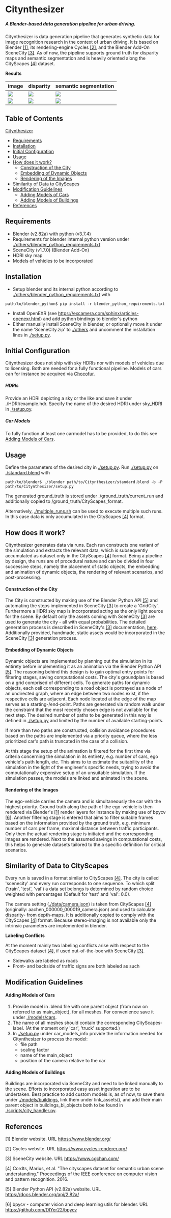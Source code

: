 # Citynthesizer
##### A Blender-based data generation pipeline for urban driving. 
Citynthesizer is data generation pipeline that generates synthetic data for image recognition research in the context of urban driving. 
It is based on Blender [[1]](#1), its rendering-engine Cycles [[2]](#2), and the Blender Add-On SceneCity [[3]](#3). 
As of now, the pipeline supports ground truth for disparity maps and semantic segmentation and is heavily oriented along 
the CityScapes [[4]](#4) dataset. 

**Results**

| image  | disparity | semantic segmentation |
| ------------- | ------------- | ------------- |
| ![](examples/scenecity_000119_000029_leftImg8bit.png)  | ![](examples/scenecity_000119_000029_disparity.png)    | ![](examples/scenecity_000119_000029_gtFine_color.png)    |
| ![](examples/scenecity_000045_000010_leftImg8bit.png)  | ![](examples/scenecity_000045_000010_disparity.png)    | ![](examples/scenecity_000045_000010_gtFine_color.png)    |

## Table of Contents
[Citynthesizer](#citynthesizer)
  * [Requirements](#requirements)
  * [Installation](#installation)
  * [Initial Configuration](#initial-configuration)
  * [Usage](#usage)
  * [How does it work?](#how-does-it-work-)
      - [Construction of the City](#construction-of-the-city)
      - [Embedding of Dynamic Objects](#embedding-of-dynamic-objects)
      - [Rendering of the Images](#rendering-of-the-images)
  * [Similarity of Data to CityScapes](#similarity-of-data-to-cityscapes)
  * [Modification Guidelines](#modification-guidelines)
      - [Adding Models of Cars](#adding-models-of-cars)
      - [Adding Models of Buildings](#adding-models-of-buildings)
  * [References](#references)

## Requirements
* Blender (v2.82a) with python (v3.7.4)
* Requirements for blender internal python version under [./others/blender_python_requirements.txt](others/blender_python_requirements.txt)
* SceneCity (v1.7.0) (Blender Add-On)
* HDRI sky map
* Models of vehicles to be incorporated
## Installation

* Setup blender and its internal python according to [./others/blender_python_requirements.txt](others/blender_python_requirements.txt) with 
```shell
path/to/blender_python$ pip install -r blender_python_requirements.txt
``` 
* Install OpenEXR (see https://excamera.com/sphinx/articles-openexr.html) and add python bindings to blender's python
* Either manually install SceneCity in blender, or optionally move it under the name 'SceneCity.zip' 
  to [./others](others) and uncomment the installation lines in [./setup.py](setup.py).
## Initial Configuration
Citynthesizer does not ship with sky HDRIs nor with models of vehicles due to licensing. 
Both are needed for a fully functional pipeline.
Models of cars can for instance be acquired via [Chocofur](https://store.chocofur.com/search/cars).

##### HDRIs
Provide an HDRI depicting a sky or the like and save it under ./HDRI/example.hdr.
Specify the name of the desired HDRI under sky_HDRI in [./setup.py](setup.py).

##### Car Models
To fully function at least one carmodel has to be provided, to do this see [Adding Models of Cars](#Adding-Models-of-Cars).
## Usage 
Define the parameters of the desired city in [./setup.py](setup.py). Run [./setup.py](setup.py) on [./standard.blend](standard.blend) with
```shell
path/to/blender$ ./blender path/to/Citynthesizer/standard.blend -b -P path/to/Citynthesizer/setup.py 
```

The generated ground_truth is stored under ./ground_truth/current_run and additionally copied to
/ground_truth/CityScapes_format. 

Alternatively, [./multiple_runs.sh](multiple_runs.sh) can be used to execute multiple such runs. 
In this case data is only accumulated in the CityScapes [[4]](#4) format.
## How does it work?
Citynthesizer generates data via runs. Each run constructs one variant of the simulation and extracts the relevant data,
which is subsequently accumulated as dataset only in the CityScapes [[4]](#4) format. Being a pipeline by design, the
runs are of procedural nature and can be divided in four successive steps, namely the placement of static objects, 
the embedding and animation of dynamic objects, the rendering of relevant scenarios, and post-processing.
#### Construction of the City
The City is constructed by making use of the Blender Python API [[5]](#5) and automating the steps implemented in 
SceneCity [[3]](#3) to create a 'GridCity'. Furthermore a HDRI sky map is incorporated acting as the only light source 
for the scene. By default only the assets coming with SceneCity [[3]](#3) are used to generate the city -  all with 
equal probabilities. The detailed generation process is described in SceneCity's [[3]](#3) documentation, 
[here](https://scenecitydoc.cgchan.com/grid-cities). Additionally provided, handmade, static assets would be
incorporated in the SceneCity [[3]](#3) generation process. 
#### Embedding of Dynamic Objects
Dynamic objects are implemented by planning out the simulation in its entirety before implementing it as an animation
via the Blender Python API [[5]](#5). The reasoning behind this design is to gain optimal entry points for filtering stages,
saving computational costs. The city's groundplan is based on a grid comprised of different cells. To generate paths 
for dynamic objects, each cell corresponding to a road object is portrayed as a node of an undirected graph, where an edge
between two nodes exist, if the respective cells are adjacent. Each node located at the edge of the map serves as a 
starting-/end-point. Paths are generated via random walk under the constraint that the most recently chosen edge is 
not available for the next step.
The desired number of paths to be generated in this way is defined in [./setup.py](setup.py) and limited by the number 
of available starting-points. 

If more than two paths are constructed, collision avoidance procedures based on the paths are implemented via a 
priority queue, where the less prioritized car's path is truncated in the case of a collision. 

At this stage the setup of the animation is filtered for the first time via criteria concerning the simulation in its 
entirety, e.g. number of cars, ego vehicle's path length, etc. This aims to to estimate the suitability of the 
simulation in the light of the engineer's specific needs, trying to avoid the computationally expensive setup of an 
unsuitable simulation. If the simulation passes, the models are linked and animated in the scene.
#### Rendering of the Images
The ego-vehicle carries the camera and is simultaneously the car with the highest priority. Ground truth along the path
of the ego-vehicle is then rendered via Blender's [[1]](#1) render layers for instance by making use of bpycv [[6]](#6).
Another filtering stage is entered that aims to filter suitable frames based on the information provided by the ground
truth, e.g. minimum number of cars per frame, maximal distance between traffic participants. Only then the actual 
rendering stage is initiated and the corresponding images are rendered. Next to the assumed savings in computational 
costs, this helps to generate datasets tailored to the a specific definition for critical scenarios.

## Similarity of Data to CityScapes

Every run is saved in a format similar to CityScapes [[4]](#4).
The city is called 'scenecity' and every run corresponds to one sequence. 
To which split ('train', 'test', 'val') a data set belongs is determined by random choice weighted with percentages 
(Default for 'test' and 'val': 0.0). 

The camera setting ([./data/camera.json](data/camera.json)) is taken from CityScapes [[4]](#4) 
(originally: aachen_000000_000019_camera.json) and used to calculate disparity- from depth-maps. 
It is additionally copied to comply with the CityScapes [[4]](#4) format.
Because stereo-imaging is not available only the intrinsic parameters are implemented in blender.

**Labeling Conflicts**

At the moment mainly two labeling conflicts arise with respect to the CityScapes dataset [[4]](#4), 
if used out-of-the-box with SceneCity [[3]](#3).
* Sidewalks are labeled as roads
* Front- and backside of traffic signs are both labeled as such     

## Modification Guidelines

#### Adding Models of Cars
1. Provide model in .blend file with one parent object (from now on referred to as main_object), for all meshes. For convenience save it under [./models/cars](models/cars).
1. The name of all meshes should contain the corresponding CityScapes-label. (At the moment only 'car', 'truck' supported.)
1. In [./setup.py](setup.py) under car_models_info provide the information needed for Citynthesizer to process the model:
    * file path
    * scaling factor 
    * name of the main_object
    * position of the camera relative to the car

#### Adding Models of Buildings
Buildings are incorporated via SceneCity and need to be linked manually to the scene. 
Efforts to incorporated easy asset ingestion are to be undertaken. 
Best practice to add custom models is, as of now, to save them under [./models/buildings](models/buildings), 
link them under link_assets(), and add their main parent object in buildings_bl_objects 
both to be found in [./scripts/city_handler.py](scripts/city_handler.py).

## References
<a id="1">[1]</a> 
Blender website. 
URL https://www.blender.org/ 


<a id="2">[2]</a> 
Cycles website. 
URL https://www.cycles-renderer.org/ 

<a id="3">[3]</a> 
SceneCity website. 
URL https://www.cgchan.com/

<a id="4">[4]</a> 
Cordts, Marius, et al. 
"The cityscapes dataset for semantic urban scene understanding." 
Proceedings of the IEEE conference on computer vision and pattern recognition. 2016.

<a id="5">[5]</a> 
Blender Python API (v2.82a) website.
URL https://docs.blender.org/api/2.82a/

<a id="6">[6]</a> 
bpycv - computer vision and deep learning utils for blender. 
URL https://github.com/DIYer22/bpycv
